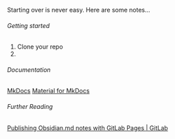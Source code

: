 Starting over is never easy. Here are some notes...

###### Getting started
1. Clone your repo
2. 


###### Documentation
[MkDocs](https://www.mkdocs.org/)
[Material for MkDocs](https://squidfunk.github.io/mkdocs-material/)

###### Further Reading 
[Publishing Obsidian.md notes with GitLab Pages | GitLab](https://about.gitlab.com/blog/2022/03/15/publishing-obsidian-notes-with-gitlab-pages/)

